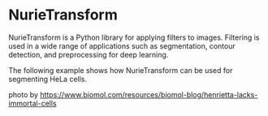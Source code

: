 # NurieTransform
NurieTransform is a Python library for applying filters to images. Filtering is used in a wide range of applications such as segmentation, contour detection, and preprocessing for deep learning.

The following example shows how NurieTransform can be used for segmenting HeLa cells.

photo by https://www.biomol.com/resources/biomol-blog/henrietta-lacks-immortal-cells <br>
